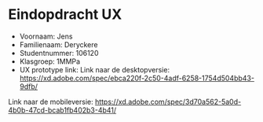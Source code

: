 # Eindopdracht UX

- Voornaam: Jens
- Familienaam: Deryckere
- Studentnummer: 106120
- Klasgroep: 1MMPa
- UX prototype link: 
Link naar de desktopversie: 
https://xd.adobe.com/spec/ebca220f-2c50-4adf-6258-1754d504bb43-9dfb/

Link naar de mobileversie:
https://xd.adobe.com/spec/3d70a562-5a0d-4b0b-47cd-bcab1fb402b3-4b41/
